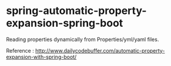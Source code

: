 # spring-automatic-property-expansion-spring-boot
Reading properties dynamically from Properties/yml/yaml files.

Reference : http://www.dailycodebuffer.com/automatic-property-expansion-with-spring-boot/
